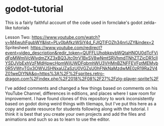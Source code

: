 # godot-tutorial

This is a fairly faithful account of the code used in fornclake's godot zelda-like tutorials

Lesson Two: https://www.youtube.com/watch?v=M4wuhFgubWY&list=PLv0bAfkzWSiY4d_FJlQTlFOZh34nrlJZY&index=2
Spritesheet: https://www.youtube.com/redirect?event=video_description&redir_token=QUFFLUhqbkpvbWQtaHNOU0dTcFVidFpMWmlVcWlvdmZXZ3xBQ3Jtc0trV1BxSV8wNmtSRVhmdTNhZTZicDR1cllYSDJVbExhVzFMdHpwcHpmWjlUWDFqbmhWU3VHMnBZNFFEVFptMEMyb0R5VWtyTGx3OWVJSHNxaUZaSzU0VGZsU0hFNkNaMzdwME0zR19Ra2V4Z01weDlYNA&q=https%3A%2F%2Fsprites.retro-dragon.com%2Findex.php%2F2018%2F08%2F27%2Fzlg-player-sprite%2F


I've added comments and changed a few things based on comments on his YouTube Channel, differences in editions,
and places where I saw room for improvement.  I have found clones of this repository to work inconsistently 
based on godot doing weird things with tilemaps, but I've put this here as a copy and paste resource for students
following along with the tutorial.  I think it is best that you create your own projects and add the files and 
animations and such so as to learn to use the editor.
